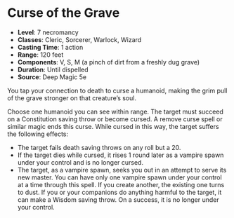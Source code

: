 # Curse of the Grave

- **Level**: 7 necromancy
- **Classes**: Cleric, Sorcerer, Warlock, Wizard
- **Casting Time**: 1 action
- **Range**: 120 feet
- **Components**: V, S, M (a pinch of dirt from a freshly dug grave)
- **Duration**: Until dispelled
- **Source**: Deep Magic 5e

You tap your connection to death to curse a humanoid, making the grim pull of the grave stronger on that creature’s soul.

Choose one humanoid you can see within range. The target must succeed on a Constitution saving throw or become cursed. A remove curse spell or similar magic ends this curse. While cursed in this way, the target suffers the following effects:

* The target fails death saving throws on any roll but a 20.
* If the target dies while cursed, it rises 1 round later as a vampire spawn under your control and is no longer cursed.
* The target, as a vampire spawn, seeks you out in an attempt to serve its new master. You can have only one vampire spawn under your control at a time through this spell. If you create another, the existing one turns to dust. If you or your companions do anything harmful to the target, it can make a Wisdom saving throw. On a success, it is no longer under your control.

